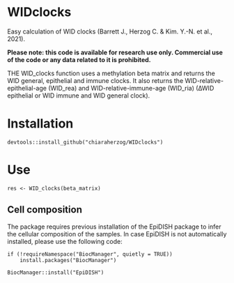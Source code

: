 # WIDclocks

Easy calculation of WID clocks (Barrett J., Herzog C. & Kim. Y.-N. et al., 2021).

**Please note: this code is available for research use only. Commercial use of the code or any data related to it is prohibited.**

THE WID_clocks function uses a methylation beta matrix and returns the WID general, epithelial and immune clocks.
It also returns the WID-relative-epithelial-age (WID_rea) and WID-relative-immune-age (WID_ria) (∆WID epithelial or WID immune and WID general clock).

# Installation

```
devtools::install_github("chiaraherzog/WIDclocks")
```

# Use

```
res <- WID_clocks(beta_matrix)
```

## Cell composition

The package requires previous installation of the EpiDISH package to infer the cellular composition of the samples. In case EpiDISH is not automatically installed, please use the following code:

```{r echo=TRUE}
if (!requireNamespace("BiocManager", quietly = TRUE))
    install.packages("BiocManager")

BiocManager::install("EpiDISH")
```



